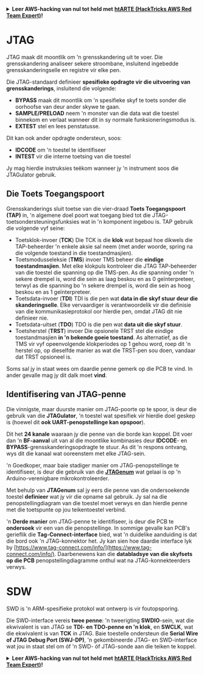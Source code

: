 <details>

<summary><strong>Leer AWS-hacking van nul tot held met</strong> <a href="https://training.hacktricks.xyz/courses/arte"><strong>htARTE (HackTricks AWS Red Team Expert)</strong></a><strong>!</strong></summary>

Ander maniere om HackTricks te ondersteun:

* As jy wil sien dat jou **maatskappy geadverteer word in HackTricks** of **HackTricks aflaai in PDF-formaat**, kyk na die [**SUBSCRIPTION PLANS**](https://github.com/sponsors/carlospolop)!
* Kry die [**amptelike PEASS & HackTricks swag**](https://peass.creator-spring.com)
* Ontdek [**The PEASS Family**](https://opensea.io/collection/the-peass-family), ons versameling eksklusiewe [**NFTs**](https://opensea.io/collection/the-peass-family)
* **Sluit aan by die** 💬 [**Discord-groep**](https://discord.gg/hRep4RUj7f) of die [**telegram-groep**](https://t.me/peass) of **volg** ons op **Twitter** 🐦 [**@carlospolopm**](https://twitter.com/hacktricks_live)**.**
* **Deel jou hacktruuks deur PR's in te dien by die** [**HackTricks**](https://github.com/carlospolop/hacktricks) en [**HackTricks Cloud**](https://github.com/carlospolop/hacktricks-cloud) GitHub-opslagplekke.

</details>


#

# JTAG

JTAG maak dit moontlik om 'n grensskandering uit te voer. Die grensskandering analiseer sekere stroombane, insluitend ingebedde grensskanderingselle en registre vir elke pen.

Die JTAG-standaard definieer **spesifieke opdragte vir die uitvoering van grensskanderings**, insluitend die volgende:

* **BYPASS** maak dit moontlik om 'n spesifieke skyf te toets sonder die oorhoofse van deur ander skywe te gaan.
* **SAMPLE/PRELOAD** neem 'n monster van die data wat die toestel binnekom en verlaat wanneer dit in sy normale funksioneringsmodus is.
* **EXTEST** stel en lees penstatusse.

Dit kan ook ander opdragte ondersteun, soos:

* **IDCODE** om 'n toestel te identifiseer
* **INTEST** vir die interne toetsing van die toestel

Jy mag hierdie instruksies teëkom wanneer jy 'n instrument soos die JTAGulator gebruik.

## Die Toets Toegangspoort

Grensskanderings sluit toetse van die vier-draad **Toets Toegangspoort (TAP)** in, 'n algemene doel poort wat toegang bied tot die JTAG-toetsondersteuningsfunksies wat in 'n komponent ingebou is. TAP gebruik die volgende vyf seine:

* Toetsklok-invoer (**TCK**) Die TCK is die **klok** wat bepaal hoe dikwels die TAP-beheerder 'n enkele aksie sal neem (met ander woorde, spring na die volgende toestand in die toestandmasjien).
* Toetsmodusseleksie (**TMS**) invoer TMS beheer die **eindige toestandmasjien**. Met elke klokpuls kontroleer die JTAG TAP-beheerder van die toestel die spanning op die TMS-pen. As die spanning onder 'n sekere drempel is, word die sein as laag beskou en as 0 geïnterpreteer, terwyl as die spanning bo 'n sekere drempel is, word die sein as hoog beskou en as 1 geïnterpreteer.
* Toetsdata-invoer (**TDI**) TDI is die pen wat **data in die skyf stuur deur die skanderingselle**. Elke vervaardiger is verantwoordelik vir die definisie van die kommunikasieprotokol oor hierdie pen, omdat JTAG dit nie definieer nie.
* Toetsdata-uitset (**TDO**) TDO is die pen wat **data uit die skyf stuur**.
* Toetsherstel (**TRST**) invoer Die opsionele TRST stel die eindige toestandmasjien **in 'n bekende goeie toestand**. As alternatief, as die TMS vir vyf opeenvolgende klokperiodes op 1 gehou word, roep dit 'n herstel op, op dieselfde manier as wat die TRST-pen sou doen, vandaar dat TRST opsioneel is.

Soms sal jy in staat wees om daardie penne gemerk op die PCB te vind. In ander gevalle mag jy dit dalk moet **vind**.

## Identifisering van JTAG-penne

Die vinnigste, maar duurste manier om JTAG-poorte op te spoor, is deur die gebruik van die **JTAGulator**, 'n toestel wat spesifiek vir hierdie doel geskep is (hoewel dit **ook UART-penopstellinge kan opspoor**).

Dit het **24 kanale** waaraan jy die penne van die borde kan koppel. Dit voer dan 'n **BF-aanval** uit van al die moontlike kombinasies deur **IDCODE**- en **BYPASS**-grensskanderingsopdragte te stuur. As dit 'n respons ontvang, wys dit die kanaal wat ooreenstem met elke JTAG-sein.

'n Goedkoper, maar baie stadiger manier om JTAG-penopstellinge te identifiseer, is deur die gebruik van die [**JTAGenum**](https://github.com/cyphunk/JTAGenum/) wat gelaai is op 'n Arduino-verenigbare mikrokontroleerder.

Met behulp van **JTAGenum** sal jy eers die penne van die ondersoekende toestel **definieer** wat jy vir die opname sal gebruik. Jy sal na die penopstellingdiagram van die toestel moet verwys en dan hierdie penne met die toetspunte op jou teikentoestel verbind.

'n **Derde manier** om JTAG-penne te identifiseer, is deur die PCB te **ondersoek** vir een van die penopstellinge. In sommige gevalle kan PCB's gerieflik die **Tag-Connect-interface** bied, wat 'n duidelike aanduiding is dat die bord ook 'n JTAG-konnektor het. Jy kan sien hoe daardie interface lyk by [https://www.tag-connect.com/info/](https://www.tag-connect.com/info/). Daarbenewens kan die **databladsye van die skyfsets op die PCB** penopstellingdiagramme onthul wat na JTAG-konnekteerders verwys.

# SDW

SWD is 'n ARM-spesifieke protokol wat ontwerp is vir foutopsporing.

Die SWD-interface vereis **twee penne**: 'n tweerigting **SWDIO**-sein, wat die ekwivalent is van JTAG se **TDI- en TDO-penne en 'n klok**, en **SWCLK**, wat die ekwivalent is van **TCK** in JTAG. Baie toestelle ondersteun die **Serial Wire of JTAG Debug Port (SWJ-DP)**, 'n gekombineerde JTAG- en SWD-interface wat jou in staat stel om óf 'n SWD- óf JTAG-sonde aan die teiken te koppel.


<details>

<summary><strong>Leer AWS-hacking van nul tot held met</strong> <a href="https://training.hacktricks.xyz/courses/arte"><strong>htARTE (HackTricks AWS Red Team Expert)</strong></a><strong>!</strong></summary>

Ander maniere om HackTricks te ondersteun:

* As jy wil sien dat jou **maatskappy geadverteer word in HackTricks** of **HackTricks aflaai in PDF-formaat**, kyk na die [**SUBSCRIPTION PLANS**](https://github.com/sponsors/carlospolop)!
* Kry die [**amptelike PEASS & HackTricks swag**](https://peass.creator-spring.com)
* Ontdek [**The PEASS Family**](https://opensea.io/collection/the-peass-family), ons versameling eksklusiewe [**NFTs**](https://opensea.io/collection/the-peass-family)
* **Sluit aan by die** 💬 [**Discord-groep**](https://discord.gg/hRep4RUj7f) of die [**telegram-groep**](https://t.me/peass) of **volg** ons op **Twitter** 🐦 [**@carlospolopm**](https://twitter.com/hacktricks_live)**.**
* **Deel jou hacktruuks deur PR's in te dien by die** [**HackTricks**](https://github.com/carlospolop/hacktricks) en [**HackTricks Cloud**](https://github.com/carlospolop/hacktricks-cloud) GitHub-opslagplekke.

</details>

